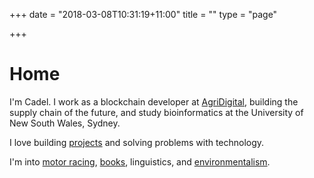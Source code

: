 +++
date = "2018-03-08T10:31:19+11:00"
title = ""
type = "page"

+++
# Home

I'm Cadel. I work as a blockchain developer at [AgriDigital](http://agridigital.io), building the supply chain of the future, and study bioinformatics at the University of New South Wales, Sydney.

I love building [projects](/projects) and solving problems with technology.

I'm into [motor racing](/racing), [books](/books), linguistics, and [environmentalism](/environment).